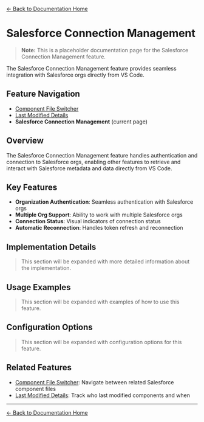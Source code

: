 [← Back to Documentation Home](../index.md)

# Salesforce Connection Management

> **Note:** This is a placeholder documentation page for the Salesforce Connection Management feature.

The Salesforce Connection Management feature provides seamless integration with Salesforce orgs directly from VS Code.

## Feature Navigation

- [Component File Switcher](./component-file-switcher.md)
- [Last Modified Details](./last-modified-details.md)
- **Salesforce Connection Management** (current page)

## Overview

The Salesforce Connection Management feature handles authentication and connection to Salesforce orgs, enabling other features to retrieve and interact with Salesforce metadata and data directly from VS Code.

## Key Features

- **Organization Authentication**: Seamless authentication with Salesforce orgs
- **Multiple Org Support**: Ability to work with multiple Salesforce orgs
- **Connection Status**: Visual indicators of connection status
- **Automatic Reconnection**: Handles token refresh and reconnection

## Implementation Details

> This section will be expanded with more detailed information about the implementation.

## Usage Examples

> This section will be expanded with examples of how to use this feature.

## Configuration Options

> This section will be expanded with configuration options for this feature.

## Related Features

- [Component File Switcher](./component-file-switcher.md): Navigate between related Salesforce component files
- [Last Modified Details](./last-modified-details.md): Track who last modified components and when

---

[← Back to Documentation Home](../index.md)
